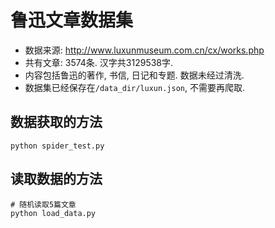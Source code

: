 # 鲁迅文章数据集
- 数据来源: http://www.luxunmuseum.com.cn/cx/works.php
- 共有文章: 3574条. 汉字共3129538字.
- 内容包括鲁迅的著作, 书信, 日记和专题. 数据未经过清洗.
- 数据集已经保存在`/data_dir/luxun.json`, 不需要再爬取.

## 数据获取的方法
```
python spider_test.py
```

## 读取数据的方法
```
# 随机读取5篇文章
python load_data.py
```